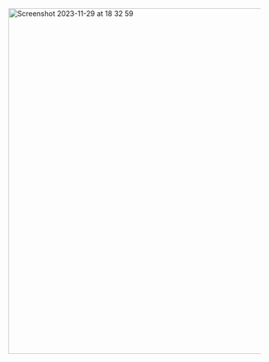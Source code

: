 <img width="689" alt="Screenshot 2023-11-29 at 18 32 59" src="https://github.com/nembence/nembence/assets/57453541/46f69c49-aff6-4335-b59f-2c6c62b58f3f">

